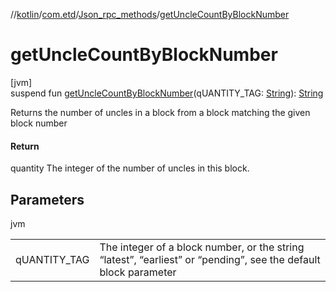 //[kotlin](../../../index.md)/[com.etd](../index.md)/[Json_rpc_methods](index.md)/[getUncleCountByBlockNumber](get-uncle-count-by-block-number.md)

# getUncleCountByBlockNumber

[jvm]\
suspend fun [getUncleCountByBlockNumber](get-uncle-count-by-block-number.md)(qUANTITY_TAG: [String](https://kotlinlang.org/api/latest/jvm/stdlib/kotlin/-string/index.html)): [String](https://kotlinlang.org/api/latest/jvm/stdlib/kotlin/-string/index.html)

Returns the number of uncles in a block from a block matching the given block number

#### Return

quantity The integer of the number of uncles in this block.

## Parameters

jvm

| | |
|---|---|
| qUANTITY_TAG | The integer of a block number, or the string “latest”, “earliest” or “pending”, see the default block parameter |
